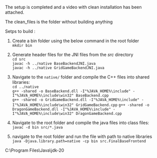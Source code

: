 The setup is completed and a video with clean installation has been attached.

The clean_files is the folder without building anything

Setps to build :
1. Create a bin folder using the below command in the root folder\
`mkdir bin`
2. Generate header files for the JNI files from the *src* directory\
    `cd src`\
    `javac -h ../native BaseBackendJNI.java`\
    `javac -h ../native GridGameBackendJNI.java`
3. Navigate to the `native/` folder and compile the C++ files into shared libraries:\
`cd ../native`\
`g++ -shared -o BaseBackend.dll -I"%JAVA_HOME%\include" -I"%JAVA_HOME%\include\win32" BaseBackend.cpp`\
`g++ -shared -o GridGameBackend.dll -I"%JAVA_HOME%\include" -I"%JAVA_HOME%\include\win32" GridGameBackend.cpp`
`g++ -shared -o DragonGameBackend.dll -I"%JAVA_HOME%\include" -I"%JAVA_HOME%\include\win32" DragonGameBackend.cpp`
4. Navigate to the root folder and compile the java files into class files:\
`javac -d bin src/*.java`

5. navigate to the root folder and run the file with path to native libraries\
`java -Djava.library.path=native -cp bin src.FinalBaseFrontend`




C:\Program Files\Java\jdk-20